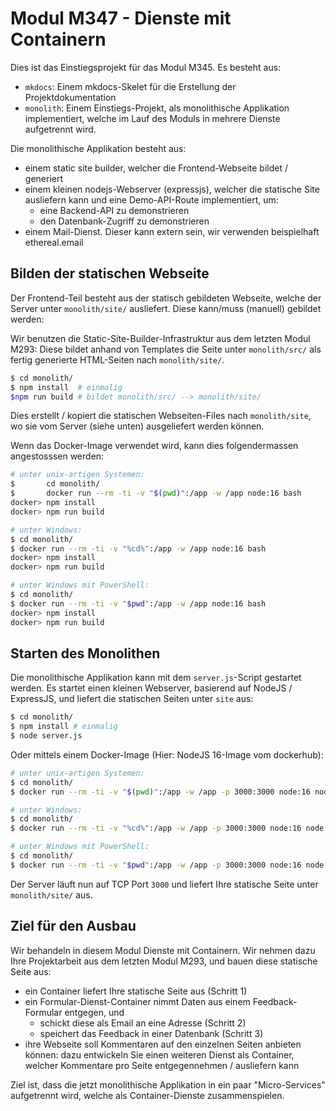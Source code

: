 # Modul M347 - Dienste mit Containern

Dies ist das Einstiegsprojekt für das Modul M345. Es besteht aus:

* `mkdocs`: Einem mkdocs-Skelet für die Erstellung der Projektdokumentation
* `monolith`: Einem Einstiegs-Projekt, als monolithische Applikation implementiert,
	welche im Lauf des Moduls in mehrere Dienste aufgetrennt wird.


Die monolithische Applikation besteht aus:

* einem static site builder, welcher die Frontend-Webseite bildet / generiert
* einem kleinen nodejs-Webserver (expressjs), welcher die statische Site ausliefern kann 
  und eine Demo-API-Route implementiert, um:
  * eine Backend-API zu demonstrieren
  * den Datenbank-Zugriff zu demonstrieren
* einem Mail-Dienst. Dieser kann extern sein, wir verwenden beispielhaft ethereal.email

## Bilden der statischen Webseite

Der Frontend-Teil besteht aus der statisch gebildeten Webseite, welche der Server
unter `monolith/site/` ausliefert. Diese kann/muss (manuell) gebildet werden:

Wir benutzen die Static-Site-Builder-Infrastruktur aus dem letzten Modul M293:
Diese bildet anhand von Templates die Seite unter `monolith/src/` als
fertig generierte HTML-Seiten nach `monolith/site/`.

```sh
$ cd monolith/
$ npm install  # einmalig
$npm run build # bildet monolith/src/ --> monolith/site/
```

Dies erstellt / kopiert die statischen Webseiten-Files nach `monolith/site`,
wo sie vom Server (siehe unten) ausgeliefert werden können.

Wenn das Docker-Image verwendet wird, kann dies folgendermassen angestosssen werden:


```sh
# unter unix-artigen Systemen:
$       cd monolith/
$       docker run --rm -ti -v "$(pwd)":/app -w /app node:16 bash
docker> npm install
docker> npm run build

# unter Windows:
$ cd monolith/
$ docker run --rm -ti -v "%cd%":/app -w /app node:16 bash
docker> npm install
docker> npm run build

# unter Windows mit PowerShell:
$ cd monolith/
$ docker run --rm -ti -v "$pwd":/app -w /app node:16 bash
docker> npm install
docker> npm run build
```


## Starten des Monolithen

Die monolithische Applikation kann mit dem `server.js`-Script gestartet werden. Es startet einen
kleinen Webserver, basierend auf NodeJS / ExpressJS, und liefert die statischen Seiten unter `site` aus:

```sh
$ cd monolith/
$ npm install # einmalig
$ node server.js
```

Oder mittels einem Docker-Image (Hier: NodeJS 16-Image vom dockerhub):

```sh
# unter unix-artigen Systemen:
$ cd monolith/
$ docker run --rm -ti -v "$(pwd)":/app -w /app -p 3000:3000 node:16 node server.js

# unter Windows:
$ cd monolith/
$ docker run --rm -ti -v "%cd%":/app -w /app -p 3000:3000 node:16 node server.js

# unter Windows mit PowerShell:
$ cd monolith/
$ docker run --rm -ti -v "$pwd":/app -w /app -p 3000:3000 node:16 node server.js
```

Der Server läuft nun auf TCP Port `3000` und liefert Ihre statische Seite unter `monolith/site/` aus.

## Ziel für den Ausbau

Wir behandeln in diesem Modul Dienste mit Containern. Wir nehmen dazu Ihre Projektarbeit aus dem letzten Modul M293,
und bauen diese statische Seite aus:

* ein Container liefert Ihre statische Seite aus (Schritt 1)
* ein Formular-Dienst-Container nimmt Daten aus einem Feedback-Formular entgegen, und
  * schickt diese als Email an eine Adresse (Schritt 2)
  * speichert das Feedback in einer Datenbank (Schritt 3)
* ihre Webseite soll Kommentaren auf den einzelnen Seiten anbieten können: dazu
	entwickeln Sie einen weiteren Dienst als Container, welcher Kommentare pro Seite entgegennehmen / ausliefern kann

Ziel ist, dass die jetzt monolithische Applikation in ein paar "Micro-Services" aufgetrennt wird, welche
als Container-Dienste zusammenspielen.


